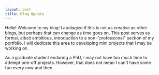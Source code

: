 ```yaml
---
layout: post
title: Blog Update
---
```


Hello! Welcome to my blog! I apologize if this is not as creative as other blogs, but perhaps that can change as time goes on. 
This post serves as formal, albeit ambitious, introduction to a non-"professional" section of my portfolio.
I will dedicate this area to developing mini projects that I may be working on. 

As a graduate student enduring a PhD, I may not have too much time to attempt one-off projects. However, that does not mean I can't have some fun every now and then. 
